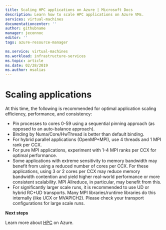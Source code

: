 ```yaml
---
title: Scaling HPC applications on Azure | Microsoft Docs
description: Learn how to scale HPC applications on Azure VMs. 
services: virtual-machines
documentationcenter: ''
author: githubname
manager: jeconnoc
editor: ''
tags: azure-resource-manager

ms.service: virtual-machines
ms.workload: infrastructure-services
ms.topic: article
ms.date: 02/28/2019
ms.author: msalias
---
```


# Scaling applications

At this time, the following is recommended for optimal application scaling efficiency, performance, and consistency:

- Pin processes to cores 0-59 using a sequential pinning approach (as opposed to an auto-balance approach). 
- Binding by Numa/Core/HwThread is better than default binding.
- For hybrid parallel applications (OpenMP+MPI), use 4 threads and 1 MPI rank per CCX.
- For pure MPI applications, experiment with 1-4 MPI ranks per CCX for optimal performance.
- Some applications with extreme sensitivity to memory bandwidth may benefit from using a reduced number of cores per CCX. For these applications, using 3 or 2 cores per CCX may reduce memory bandwidth contention and yield higher real-world performance or more consistent scalability. MPI Allreduce, in particular, may benefit from this.
- For significantly larger scale runs, it is recommended to use UD or hybrid RC+UD transports. Many MPI libraries/runtime libraries do this internally (like UCX or MVAPICH2). Please check your transport configurations for large scale runs.

**Next steps**

Learn more about [HPC](https://docs.microsoft.com/azure/architecture/topics/high-performance-computing/) on Azure.
